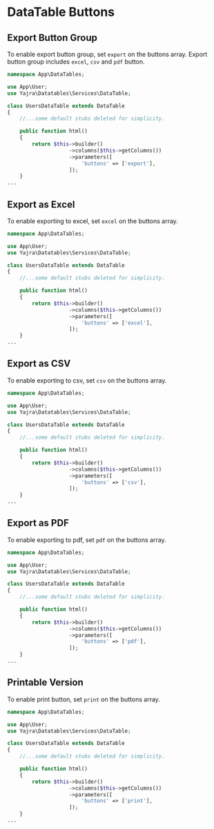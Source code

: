 # DataTable Buttons

<a name="export"></a>
## Export Button Group

To enable export button group, set `export` on the buttons array.
Export button group includes `excel`, `csv` and `pdf` button.

```php
namespace App\DataTables;

use App\User;
use Yajra\Datatables\Services\DataTable;

class UsersDataTable extends DataTable
{
    //...some default stubs deleted for simplicity.

    public function html()
    {
        return $this->builder()
                    ->columns($this->getColumns())
                    ->parameters([
                        'buttons' => ['export'],
                    ]);
    }
...
```

<a name="excel"></a>
## Export as Excel

To enable exporting to excel, set `excel` on the buttons array.

```php
namespace App\DataTables;

use App\User;
use Yajra\Datatables\Services\DataTable;

class UsersDataTable extends DataTable
{
    //...some default stubs deleted for simplicity.

    public function html()
    {
        return $this->builder()
                    ->columns($this->getColumns())
                    ->parameters([
                        'buttons' => ['excel'],
                    ]);
    }
...
```

<a name="csv"></a>
## Export as CSV

To enable exporting to csv, set `csv` on the buttons array.

```php
namespace App\DataTables;

use App\User;
use Yajra\Datatables\Services\DataTable;

class UsersDataTable extends DataTable
{
    //...some default stubs deleted for simplicity.

    public function html()
    {
        return $this->builder()
                    ->columns($this->getColumns())
                    ->parameters([
                        'buttons' => ['csv'],
                    ]);
    }
...
```

<a name="pdf"></a>
## Export as PDF

To enable exporting to pdf, set `pdf` on the buttons array.

```php
namespace App\DataTables;

use App\User;
use Yajra\Datatables\Services\DataTable;

class UsersDataTable extends DataTable
{
    //...some default stubs deleted for simplicity.

    public function html()
    {
        return $this->builder()
                    ->columns($this->getColumns())
                    ->parameters([
                        'buttons' => ['pdf'],
                    ]);
    }
...
```

<a name="print"></a>
## Printable Version

To enable print button, set `print` on the buttons array.

```php
namespace App\DataTables;

use App\User;
use Yajra\Datatables\Services\DataTable;

class UsersDataTable extends DataTable
{
    //...some default stubs deleted for simplicity.

    public function html()
    {
        return $this->builder()
                    ->columns($this->getColumns())
                    ->parameters([
                        'buttons' => ['print'],
                    ]);
    }
...
```